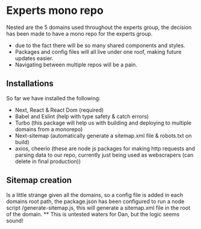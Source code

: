 # Experts mono repo

Nested are the 5 domains used throughout the experts group, the decision has been made to have a mono repo for the experts group.
- due to the fact there will be so many shared components and styles.
- Packages and config files will all live under one roof, making future updates easier.
- Navigating between multiple repos will be a pain.

## Installations
So far we have installed the following:
- Next, React & React Dom (required)
- Babel and Eslint (help with type safety & catch errors)
- Turbo (this package will help us with building and deploying to multiple domains from a monorepo)
- Next-sitemap (automatically generate a sitemap.xml file & robots.txt on build)
- axios, cheerio (these are node js packages for making http requests and parsing data to our repo, currently just being used as webscrapers (can delete in final production))

## Sitemap creation
Is a little strange given all the domains, so a config file is added in each domains root path, the package.json has been configured to run a node script /generate-sitemap.js, this will generate a sitemap.xml file in the root of the domain.
** This is untested waters for Dan, but the logic seems sound!

